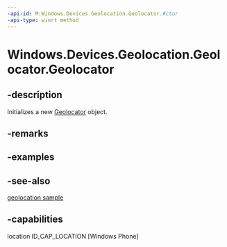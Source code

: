 ```yaml
---
-api-id: M:Windows.Devices.Geolocation.Geolocator.#ctor
-api-type: winrt method
---
```


<!-- Method syntax
public Geolocator()
-->

# Windows.Devices.Geolocation.Geolocator.Geolocator

## -description
Initializes a new [Geolocator](geolocator.md) object.

## -remarks

## -examples

## -see-also
[geolocation sample](http://go.microsoft.com/fwlink/p/?linkid=533278)

## -capabilities
location
ID_CAP_LOCATION [Windows Phone]
